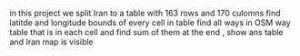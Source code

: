 in this project we split Iran to  a table with 163 rows and 170 culomns
find latitde and longitude bounds of every cell in table
find all ways in OSM way table that is in each cell and find sum of them 
at the end , show ans table and Iran map is visible
 
